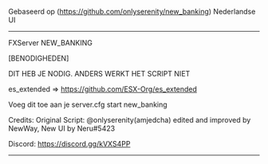 Gebaseerd op (https://github.com/onlyserenity/new_banking)
Nederlandse UI

---

FXServer NEW_BANKING

[BENODIGHEDEN]

DIT HEB JE NODIG. ANDERS WERKT HET SCRIPT NIET

es_extended => https://github.com/ESX-Org/es_extended

Voeg dit toe aan je server.cfg
start new_banking

Credits: Original Script: @onlyserenity(amjedcha) edited and improved by NewWay, New UI by Neru#5423

Discord: https://discord.gg/kVXS4PP

---

